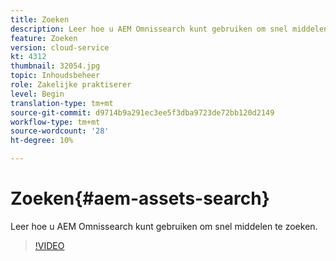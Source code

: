 ```yaml
---
title: Zoeken
description: Leer hoe u AEM Omnissearch kunt gebruiken om snel middelen te zoeken.
feature: Zoeken
version: cloud-service
kt: 4312
thumbnail: 32054.jpg
topic: Inhoudsbeheer
role: Zakelijke praktiserer
level: Begin
translation-type: tm+mt
source-git-commit: d9714b9a291ec3ee5f3dba9723de72bb120d2149
workflow-type: tm+mt
source-wordcount: '28'
ht-degree: 10%

---
```



# Zoeken{#aem-assets-search}

Leer hoe u AEM Omnissearch kunt gebruiken om snel middelen te zoeken.

>[!VIDEO](https://video.tv.adobe.com/v/32054/?quality=12&learn=on&hidetitle=true)